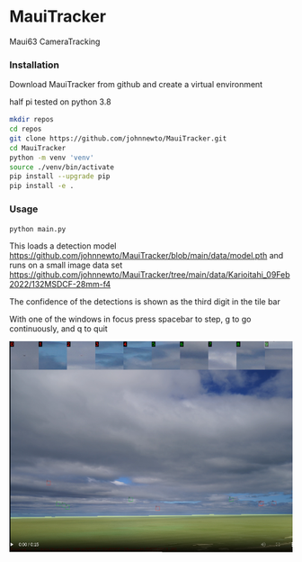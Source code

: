 # MauiTracker
Maui63 CameraTracking 

### Installation

Download MauiTracker from github and create a virtual environment

half pi tested on python 3.8

``` sh
mkdir repos
cd repos
git clone https://github.com/johnnewto/MauiTracker.git
cd MauiTracker
python -m venv 'venv'
source ./venv/bin/activate
pip install --upgrade pip
pip install -e .
```

 
### Usage

``` sh
python main.py
```
This loads a detection model https://github.com/johnnewto/MauiTracker/blob/main/data/model.pth and runs on a small image data set https://github.com/johnnewto/MauiTracker/tree/main/data/Karioitahi_09Feb2022/132MSDCF-28mm-f4

The confidence of the detections is shown as the third digit in the tile bar

With one of the windows in focus press spacebar to step, g to go continuously, and q to quit


![](images/mainview.png)